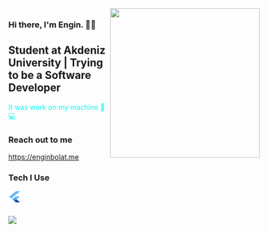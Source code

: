 <img src="https://media.giphy.com/media/qgQUggAC3Pfv687qPC/giphy.gif" align="right" width="300" height="300">


### Hi there, I'm Engin. :raising_hand_man:

## Student at Akdeniz University | Trying to be a Software Developer

<font color ="aqua"> It was work on my machine 💁💻</font>

### Reach out to me

https://enginbolat.me

### Tech I Use

<img align="left" src="https://raw.githubusercontent.com/dnfield/flutter_svg/7d374d7107561cbd906d7c0ca26fef02cc01e7c8/example/assets/flutter_logo.svg?sanitize=true" width="25" height="25" >

<br />
<br />
<br />

<img src="https://github-readme-stats.vercel.app/api?username=EnginBolat&theme=prussian">

[twitter]: https://www.twitter.com/Enginnblt
[linkedin]: https://www.linkedin.com/in/engin-bolat-8399271a6/
